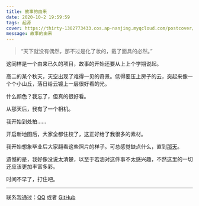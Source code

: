 ```yaml
---
title: 故事的由来
date: 2020-10-2 19:59:59
tags: 起源
cover: https://thirty-1302773433.cos.ap-nanjing.myqcloud.com/postcover/workplace.jpg
message: 故事的由来
---
```

> “天下就没有偶然，那不过是化了妆的，戴了面具的必然。”  

这同样是一个由来已久的项目，故事的开始还要从上上个学期说起。   

高二的某个秋天，天空出现了难得一见的奇景。低得要压上房子的云，突起来像一个个小山丘，落日给云镀上一层很好看的光。  

什么颜色？我忘了，但真的很好看。  

从那天后，我有了一个相机。  

我开始到处拍……  

开启新地图后，大家全都住校了，这正好给了我很多的素材。  

我开始想象毕业后大家翻看这些照片的样子。可总感觉缺点什么，直到[那天](/hello-world/)。  

遗憾的是，我好像没说太清楚，以至于若涵对这件事不太感兴趣，不然这里的一切还应该更加丰富多彩。  

时间不早了，打住吧。

---

联系我通过：[QQ](https://thirty-1302773433.cos.ap-nanjing.myqcloud.com/post/about/1601644798481_temp_qrcode_share_9993.png) 或者 [GitHub](https://github.com)  